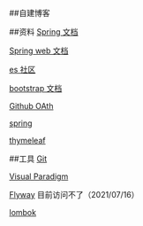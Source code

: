 ##自建博客

##资料
[Spring 文档](https://spring.io/guides)

[Spring web 文档](https://spring.io/guides/gs/serving-web-content/)

[es 社区](https://elasticsearch.cn/explore)

[bootstrap 文档](https://v3.bootcss.com/components/#navbar)

[Github OAth](https://docs.github.com/en/developers/apps/building-oauth-apps/creating-an-oauth-app)

[spring](https://docs.spring.io/spring-boot/docs/2.0.0.RC1/reference/htmlsingle/#boot-features-embedded-database-support)

[thymeleaf](https://www.thymeleaf.org/doc/tutorials/3.0/usingthymeleaf.html)

##工具
[Git](https://git-scm.com/download)

[Visual Paradigm](https://www.visual-paradigm.com)

[Flyway](http://flywaydb.org/getstarted/firststeps/maven) 目前访问不了（2021/07/16）

[lombok](https://projectlombok.org/setup/maven)


